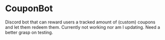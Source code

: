 # CouponBot
Discord bot that can reward users a tracked amount of (custom) coupons and let them redeem them. Currently not working nor am I updating. Need a better grasp on testing.
